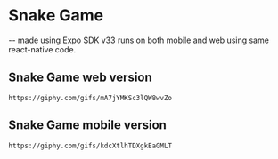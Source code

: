# Snake Game
-- made using Expo SDK v33 runs on both mobile and web using same react-native code.
  ## Snake Game web version
    https://giphy.com/gifs/mA7jYMKSc3lQW8wvZo

  ## Snake Game mobile version
    https://giphy.com/gifs/kdcXtlhTDXgkEaGMLT